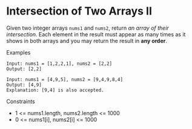 # Intersection of Two Arrays II
Given two integer arrays `nums1` and `nums2`, return <i>an array of their intersection</i>. Each element in the result must appear as many times as it shows in both arrays and you may return the result in <b>any order</b>.

Examples
```
Input: nums1 = [1,2,2,1], nums2 = [2,2]
Output: [2,2]
```
```
Input: nums1 = [4,9,5], nums2 = [9,4,9,8,4]
Output: [4,9]
Explanation: [9,4] is also accepted.
```

Constraints
* 1 <= nums1.length, nums2.length <= 1000
* 0 <= nums1[i], nums2[i] <= 1000
